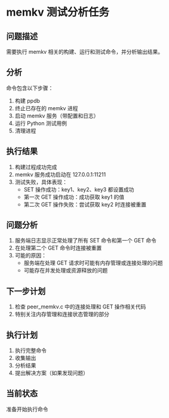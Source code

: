 # memkv 测试分析任务

## 问题描述
需要执行 memkv 相关的构建、运行和测试命令，并分析输出结果。

## 分析
命令包含以下步骤：
1. 构建 ppdb
2. 终止已存在的 memkv 进程
3. 启动 memkv 服务（带配置和日志）
4. 运行 Python 测试用例
5. 清理进程

## 执行结果
1. 构建过程成功完成
2. memkv 服务成功启动在 127.0.0.1:11211
3. 测试失败，具体表现：
   - SET 操作成功：key1、key2、key3 都设置成功
   - 第一次 GET 操作成功：成功获取 key1 的值
   - 第二次 GET 操作失败：尝试获取 key2 时连接被重置

## 问题分析
1. 服务端日志显示正常处理了所有 SET 命令和第一个 GET 命令
2. 在处理第二个 GET 命令时连接被重置
3. 可能的原因：
   - 服务端在处理 GET 请求时可能有内存管理或连接处理的问题
   - 可能存在并发处理或资源释放的问题

## 下一步计划
1. 检查 peer_memkv.c 中的连接处理和 GET 操作相关代码
2. 特别关注内存管理和连接状态管理的部分

## 执行计划
1. 执行完整命令
2. 收集输出
3. 分析结果
4. 提出解决方案（如果发现问题）

## 当前状态
准备开始执行命令 